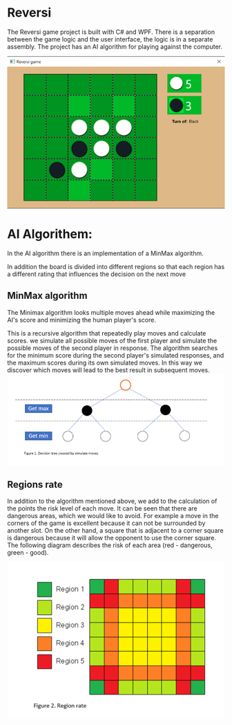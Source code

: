 # Reversi
The Reversi game project is built with C# and WPF. There is a separation between the game logic and the user interface, the logic is in a separate assembly. The project has an AI algorithm for playing against the computer.

![Screenshot](images/screenshot.png)

# AI Algorithem:
In the AI algorithm there is an implementation of a MinMax algorithm.

In addition the board is divided into different regions so that each region has a different rating 
that influences the decision on the next move

## MinMax algorithm

The Minimax algorithm looks multiple moves ahead while maximizing the AI's score and minimizing the human player's score.

This is a recursive algorithm that repeatedly play moves and calculate scores. we simulate all possible moves of the first player and simulate the possible moves of the second player in response. The algorithm searches for the minimum score during the second player's simulated responses, and the maximum scores during its own simulated moves. In this way we discover which moves will lead to the best result in subsequent moves.
![Screenshot](images/figure1.png)



## Regions rate

In addition to the algorithm mentioned above, we add to the calculation of the points the risk level of each move. It can be seen that there are dangerous areas, which we would like to avoid. For example a move in the corners of the game is excellent because it can not be surrounded by another slot. On the other hand, a square that is adjacent to a corner square is dangerous because it will allow the opponent to use the corner square. The following diagram describes the risk of each area (red - dangerous, green - good).

![Screenshot](images/figure2.png)
